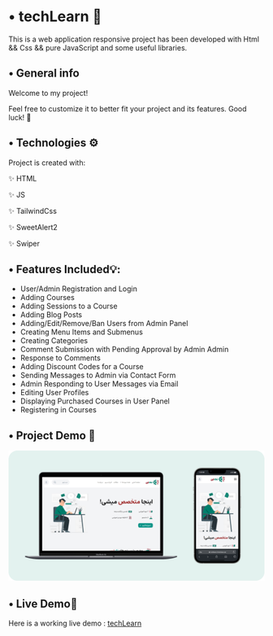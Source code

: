 # • techLearn 🚀
This is a web application responsive project has been developed with Html && Css && pure JavaScript and some useful libraries.

<h2>• General info </h2>

Welcome to my project!

Feel free to customize it to better fit your project and its features. Good luck! 🚀

<h2>• Technologies ⚙️ </h2>

Project is created with:


✨ HTML   

✨ JS

✨ TailwindCss 

✨ SweetAlert2

✨ Swiper       

<h2>• Features Included💡: </h2>

* User/Admin Registration and Login
* Adding Courses
* Adding Sessions to a Course 
* Adding Blog Posts
* Adding/Edit/Remove/Ban Users from Admin Panel
* Creating Menu Items and Submenus
* Creating Categories
* Comment Submission with Pending Approval by Admin Admin
* Response to Comments
* Adding Discount Codes for a Course
* Sending Messages to Admin via Contact Form
* Admin Responding to User Messages via Email
* Editing User Profiles
* Displaying Purchased Courses in User Panel
* Registering in Courses

## • Project Demo 🎥
![Demo](./public/images/demo.png)



## • Live Demo🤘
Here is a working live demo :  [techLearn](https://techlearn-front.liara.run/public/)
